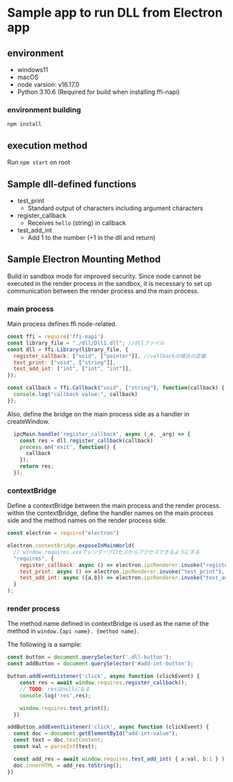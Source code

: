 # Sample app to run DLL from Electron app

## environment

- windows11
- macOS
- node varsion: v16.17.0
- Python 3.10.6 (Required for build when installing ffi-napi)


### environment building

```
npm install
```

## execution method

Run `npm start` on root

## Sample dll-defined functions

- test_print
  - Standard output of characters including argument characters
- register_callback
  - Receives `hello` (string) in callback
- test_add_int
  - Add 1 to the number (+1 in the dll and return)

## Sample Electron Mounting Method

Build in sandbox mode for improved security. Since node cannot be executed in the render process in the sandbox, it is necessary to set up communication between the render process and the main process.


### main process

Main process defines ffi node-related.
``` js :main.js
const ffi = require('ffi-napi')
const library_file = "./dll/Dll1.dll"; //dllファイル
const dll = ffi.Library(library_file, {
  register_callback: ["void", ["pointer"]], //callbackの場合の定義
  test_print: ["void", ["string"]],
  test_add_int: ["int", ["int", "int"]],
});

const callback = ffi.Callback("void", ["string"], function(callback) {
  console.log("callback value:", callback)
});
```
Also, define the bridge on the main process side as a handler in createWindow.
``` js :main.js
  ipcMain.handle('register_callback', async (_e, _arg) => {
    const res = dll.register_callback(callback)
    process.on('exit', function() {
      callback
    });
    return res;
  });
```

### contextBridge
Define a contextBridge between the main process and the render process. within the contextBridge, define the handler names on the main process side and the method names on the render process side.
``` js :preload.js
const electron = require("electron")

electron.contextBridge.exposeInMainWorld(
  // window.requires.xxxでレンダープロセスからアクセスできるようにする
  "requires", {
    register_callback: async () => electron.ipcRenderer.invoke("register_callback"),
    test_print: async () => electron.ipcRenderer.invoke("test_print"),
    test_add_int: async ({a,b}) => electron.ipcRenderer.invoke("test_add_int", {a,b})
  }
);
```

### render process
The method name defined in contextBridge is used as the name of the method in `window.{api name}. {method name}`.

The following is a sample:
``` js :listener.js
const button = document.querySelector('.dll-button');
const addButton = document.querySelector('#add-int-button');

button.addEventListener('click', async function (clickEvent) {
    const res = await window.requires.register_callback();
    // TODO: resはnullになる
    console.log('res',res);

    window.requires.test_print();
  })

addButton.addEventListener('click', async function (clickEvent) {
  const doc = document.getElementById("add-int-value");
  const text = doc.textContent;
  const val = parseInt(text);

  const add_res = await window.requires.test_add_int( { a:val, b:1 } );
  doc.innerHTML = add_res.toString();
})

```